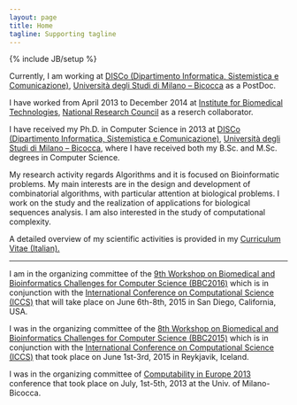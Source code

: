 ```yaml
---
layout: page
title: Home
tagline: Supporting tagline
---
```

{% include JB/setup %}

Currently, I am working at [DISCo (Dipartimento Informatica, Sistemistica e Comunicazione)](http://www.disco.unimib.it/), [Università degli Studi di Milano – Bicocca](http://www.unimib.it/) as a PostDoc.

I have worked from April 2013 to December 2014 at [Institute for Biomedical Technologies](http://www.itb.cnr.it/), [National Research Council](http://www.cnr.it/) as a reserch collaborator.

I have received my Ph.D. in Computer Science in 2013 at [DISCo (Dipartimento Informatica, Sistemistica e Comunicazione)](http://www.disco.unimib.it/), [Università degli Studi di Milano – Bicocca](http://www.unimib.it/), where I have received both my B.Sc. and M.Sc. degrees in Computer Science.

My research activity regards Algorithms and it is focused on Bioinformatic problems. My main interests are in the design and development of combinatorial algorithms, with particular attention at biological problems. I work on the study and the realization of applications for biological sequences analysis. I am also interested in the study of computational complexity.

A detailed overview of my scientific activities is provided in my [Curriculum Vitae (Italian).](./data/Stefano_Beretta_CV.pdf)

---
I am in the organizing committee of the [9th Workshop on Biomedical and Bioinformatics Challenges for Computer Science (BBC2016)](https://bbc2016workshop.wordpress.com/) which is in conjunction with the [International Conference on Computational Science (ICCS)](http://www.iccs-meeting.org/iccs2016/) that will take place on June 6th-8th, 2015 in San Diego, California, USA.

I was in the organizing committee of the [8th Workshop on Biomedical and Bioinformatics Challenges for Computer Science (BBC2015)](https://bbc2015.wordpress.com/) which is in conjunction with the [International Conference on Computational Science (ICCS)](http://www.iccs-meeting.org/iccs2015/) that took place on June 1st-3rd, 2015 in Reykjavik, Iceland.

I was in the organizing committee of [Computability in Europe 2013](http://cie2013.disco.unimib.it/) conference that took place on July, 1st-5th, 2013 at the Univ. of Milano-Bicocca.
